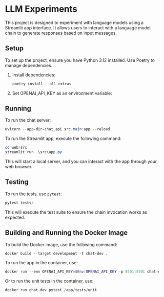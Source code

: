 # LLM Experiments

This project is designed to experiment with language models using a Streamlit app interface. It allows users to interact with a language model chain to generate responses based on input messages.

## Setup

To set up the project, ensure you have Python 3.12 installed. Use Poetry to manage dependencies.

1. Install dependencies:
   ```powershell
   poetry install --all-extras
   ```

2. Set OPENAI_API_KEY as an environment variable:

## Running
To run the chat server:
```powershell
uvicorn --app-dir=chat_api src.main:app --reload
```

To run the Streamlit app, execute the following command:
```powershell
cd web/src
streamlit run .\src\app.py
```

This will start a local server, and you can interact with the app through your web browser.

## Testing

To run the tests, use `pytest`:
```powershell
pytest tests/
```

This will execute the test suite to ensure the chain invocation works as expected.

## Building and Running the Docker Image

To build the Docker image, use the following command:
```powershell
docker build --target development -t chat-dev .
```

To run the app in the container, use:
```powershell
docker run --env OPENAI_API_KEY=$Env:OPENAI_API_KEY -p 8501:8501 chat-dev
```

Or to run the unit tests in the container, use:
```powershell
docker run chat-dev pytest /app/tests/unit
```

